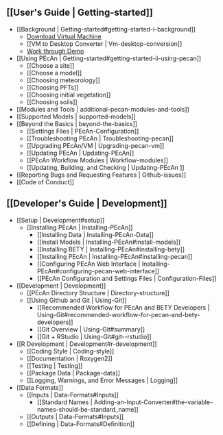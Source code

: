 ## [[User's Guide | Getting-started]]
* [[Background | Getting-started#getting-started-i-background]]
  * [Download Virtual Machine](http://isda.ncsa.illinois.edu/download/index.php?project=PEcAn&sort=category')
  * [[VM to Desktop Converter | Vm-desktop-conversion]]
  * [Work through Demo](http://pecanproject.github.io/tutorials.html)
* [[Using PEcAn | Getting-started#getting-started-ii-using-pecan]] 
  * [[Choose a site]]
  * [[Choose a model]]
  * [[Choosing meteorology]]
  * [[Choosing PFTs]]
  * [[Choosing initial vegetation]]
  * [[Choosing soils]]
* [[Modules and Tools | additional-pecan-modules-and-tools]]
* [[Supported Models | supported-models]]
* [[Beyond the Basics | beyond-the-basics]]
  * [[Settings Files | PEcAn-Configuration]]
  * [[Troubleshooting PEcAn | Troubleshooting-pecan]]
  * [[Upgrading PEcAn/VM | Upgrading-pecan-vm]]
  * [[Updating PEcAn | Updating-PEcAn]]
  * [[PEcAn Workflow Modules | Workflow-modules]]
  * [[Updating, Building, and Checking | Updating-PEcAn ]]
* [[Reporting Bugs and Requesting Features | Github-issues]]
* [[Code of Conduct]]

## [[Developer's Guide | Development]]
* [[Setup | Development#setup]]
  * [[Installing PEcAn | Installing-PEcAn]]
    * [[Installing Data | Installing-PEcAn-Data]]
    * [[Install Models | Installing-PEcAn#install-models]]
    * [[Installing BETY | Installing-PEcAn#installing-bety]]
    * [[Installing PEcAn | Installing-PEcAn#installing-pecan]]
    * [[Configuring PEcAn Web Interface | Installing-PEcAn#configuring-pecan-web-interface]]
    * [[PEcAn Configuration and Settings Files | Configuration-Files]]
* [[Development | Development]]
  * [[PEcAn Directory Structure | Directory-structure]]
  * [[Using Github and Git | Using-Git]]
    * [[Recommended Workflow for PEcAn and BETY Developers | Using-Git#recommended-workflow-for-pecan-and-bety-developers]]
    * [[Git Overview | Using-Git#summary]]
    * [[Git + RStudio | Using-Git#git--rstudio]]
* [[R Development | Development#r-development]]
  * [[Coding Style | Coding-style]]
  * [[Documentation | Roxygen2]]
  * [[Testing | Testing]]
  * [[Package Data | Package-data]]
  * [[Logging, Warnings, and Error Messages | Logging]]
* [[Data Formats]]
  * [[Inputs | Data-Formats#Inputs]]
    * [[Standard Names | Adding-an-Input-Converter#the-variable-names-should-be-standard_name]]
  * [[Outputs | Data-Formats#Inputs]]
  * [[Defining | Data-Formats#Definition]]
